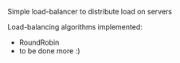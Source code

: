 Simple load-balancer to distribute load on servers

Load-balancing algorithms implemented:
 - RoundRobin
 - to be done more :)
